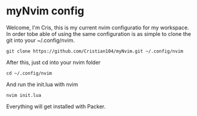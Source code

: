 # myNvim config

Welcome, I'm Cris, this is my current nvim configuratio for my workspace. In order tobe able of using the same configuration is as simple to clone the git into your ~/.config/nvim.

```console
git clone https://github.com/Cristian104/myNvim.git ~/.config/nvim
```
After this, just cd into your nvim folder
```console
cd ~/.config/nvim
```

And run the init.lua with nvim
```console
nvim init.lua
```

Everything will get installed with Packer.


